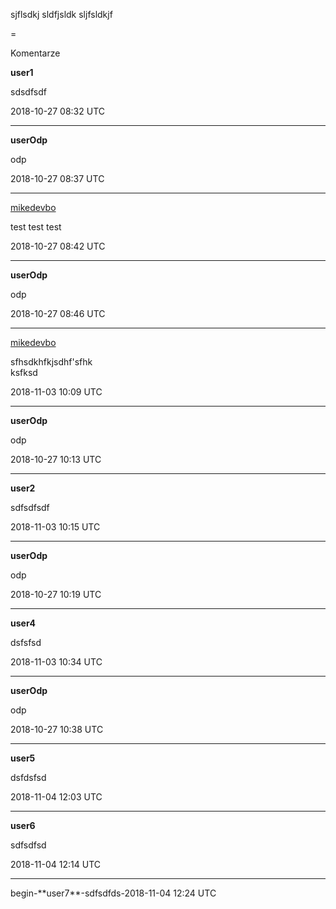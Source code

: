 sjflsdkj
sldfjsldk
sljfsldkjf

=

Komentarze

**user1**

sdsdfsdf

2018-10-27 08:32 UTC

---
<p />

**userOdp**

odp

2018-10-27 08:37 UTC

---
<p />

[mikedevbo](https://ddtd.pl)

test test test

2018-10-27 08:42 UTC

---
<p />

**userOdp**

odp

2018-10-27 08:46 UTC

---
<p />

[mikedevbo](https://ddtd.pl)

sfhsdkhfkjsdhf'sfhk  
ksfksd

2018-11-03 10:09 UTC

---
<p />

**userOdp**

odp

2018-10-27 10:13 UTC

---
<p />

**user2**

sdfsdfsdf

2018-11-03 10:15 UTC

---
<p />

**userOdp**

odp

2018-10-27 10:19 UTC

---
<p />

**user4**

dsfsfsd

2018-11-03 10:34 UTC

---
<p />

**userOdp**

odp

2018-10-27 10:38 UTC

---
<p />

**user5**

dsfdsfsd

2018-11-04 12:03 UTC

---
<p />

**user6**

sdfsdfsd

2018-11-04 12:14 UTC

---
<p />
begin-**user7**-sdfsdfds-2018-11-04 12:24 UTC